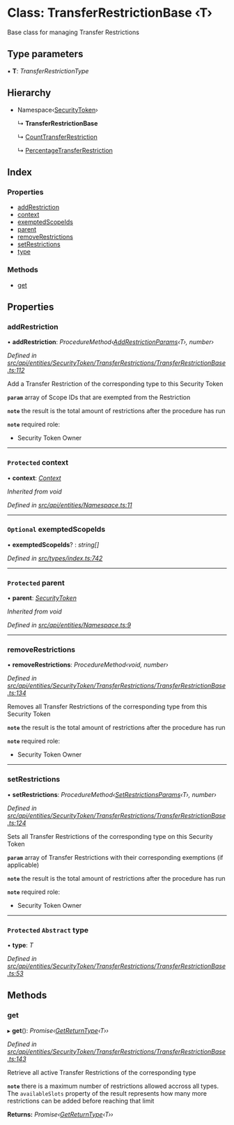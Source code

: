 # Class: TransferRestrictionBase ‹**T**›

Base class for managing Transfer Restrictions

## Type parameters

▪ **T**: *TransferRestrictionType*

## Hierarchy

* Namespace‹[SecurityToken](securitytoken.md)›

  ↳ **TransferRestrictionBase**

  ↳ [CountTransferRestriction](../interfaces/counttransferrestriction.md)

  ↳ [PercentageTransferRestriction](../interfaces/percentagetransferrestriction.md)

## Index

### Properties

* [addRestriction](transferrestrictionbase.md#addrestriction)
* [context](transferrestrictionbase.md#protected-context)
* [exemptedScopeIds](transferrestrictionbase.md#optional-exemptedscopeids)
* [parent](transferrestrictionbase.md#protected-parent)
* [removeRestrictions](transferrestrictionbase.md#removerestrictions)
* [setRestrictions](transferrestrictionbase.md#setrestrictions)
* [type](transferrestrictionbase.md#protected-abstract-type)

### Methods

* [get](transferrestrictionbase.md#get)

## Properties

###  addRestriction

• **addRestriction**: *ProcedureMethod‹[AddRestrictionParams](../globals.md#addrestrictionparams)‹T›, number›*

*Defined in [src/api/entities/SecurityToken/TransferRestrictions/TransferRestrictionBase.ts:112](https://github.com/PolymathNetwork/polymesh-sdk/blob/c77f6a3e/src/api/entities/SecurityToken/TransferRestrictions/TransferRestrictionBase.ts#L112)*

Add a Transfer Restriction of the corresponding type to this Security Token

**`param`** array of Scope IDs that are exempted from the Restriction

**`note`** the result is the total amount of restrictions after the procedure has run

**`note`** required role:
  - Security Token Owner

___

### `Protected` context

• **context**: *[Context](context.md)*

*Inherited from void*

*Defined in [src/api/entities/Namespace.ts:11](https://github.com/PolymathNetwork/polymesh-sdk/blob/c77f6a3e/src/api/entities/Namespace.ts#L11)*

___

### `Optional` exemptedScopeIds

• **exemptedScopeIds**? : *string[]*

*Defined in [src/types/index.ts:742](https://github.com/PolymathNetwork/polymesh-sdk/blob/c77f6a3e/src/types/index.ts#L742)*

___

### `Protected` parent

• **parent**: *[SecurityToken](securitytoken.md)*

*Inherited from void*

*Defined in [src/api/entities/Namespace.ts:9](https://github.com/PolymathNetwork/polymesh-sdk/blob/c77f6a3e/src/api/entities/Namespace.ts#L9)*

___

###  removeRestrictions

• **removeRestrictions**: *ProcedureMethod‹void, number›*

*Defined in [src/api/entities/SecurityToken/TransferRestrictions/TransferRestrictionBase.ts:134](https://github.com/PolymathNetwork/polymesh-sdk/blob/c77f6a3e/src/api/entities/SecurityToken/TransferRestrictions/TransferRestrictionBase.ts#L134)*

Removes all Transfer Restrictions of the corresponding type from this Security Token

**`note`** the result is the total amount of restrictions after the procedure has run

**`note`** required role:
  - Security Token Owner

___

###  setRestrictions

• **setRestrictions**: *ProcedureMethod‹[SetRestrictionsParams](../globals.md#setrestrictionsparams)‹T›, number›*

*Defined in [src/api/entities/SecurityToken/TransferRestrictions/TransferRestrictionBase.ts:124](https://github.com/PolymathNetwork/polymesh-sdk/blob/c77f6a3e/src/api/entities/SecurityToken/TransferRestrictions/TransferRestrictionBase.ts#L124)*

Sets all Transfer Restrictions of the corresponding type on this Security Token

**`param`** array of Transfer Restrictions with their corresponding exemptions (if applicable)

**`note`** the result is the total amount of restrictions after the procedure has run

**`note`** required role:
  - Security Token Owner

___

### `Protected` `Abstract` type

• **type**: *T*

*Defined in [src/api/entities/SecurityToken/TransferRestrictions/TransferRestrictionBase.ts:53](https://github.com/PolymathNetwork/polymesh-sdk/blob/c77f6a3e/src/api/entities/SecurityToken/TransferRestrictions/TransferRestrictionBase.ts#L53)*

## Methods

###  get

▸ **get**(): *Promise‹[GetReturnType](../globals.md#getreturntype)‹T››*

*Defined in [src/api/entities/SecurityToken/TransferRestrictions/TransferRestrictionBase.ts:143](https://github.com/PolymathNetwork/polymesh-sdk/blob/c77f6a3e/src/api/entities/SecurityToken/TransferRestrictions/TransferRestrictionBase.ts#L143)*

Retrieve all active Transfer Restrictions of the corresponding type

**`note`** there is a maximum number of restrictions allowed accross all types.
  The `availableSlots` property of the result represents how many more restrictions can be added
  before reaching that limit

**Returns:** *Promise‹[GetReturnType](../globals.md#getreturntype)‹T››*

